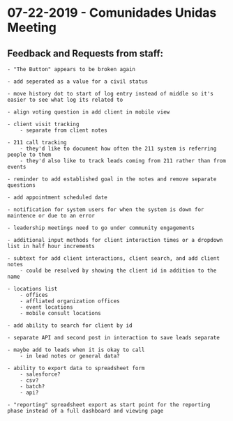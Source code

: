 # 07-22-2019 - Comunidades Unidas Meeting

## Feedback and Requests from staff:
	
	- "The Button" appears to be broken again

	- add seperated as a value for a civil status

	- move history dot to start of log entry instead of middle so it's easier to see what log its related to

	- align voting question in add client in mobile view

	- client visit tracking
		- separate from client notes

	- 211 call tracking
		- they'd like to document how often the 211 system is referring people to them
		- they'd also like to track leads coming from 211 rather than from events

	- reminder to add established goal in the notes and remove separate questions

	- add appointment scheduled date

	- notification for system users for when the system is down for maintence or due to an error

	- leadership meetings need to go under community engagements

	- additional input methods for client interaction times or a dropdown list in half hour increments

	- subtext for add client interactions, client search, and add client notes
		- could be resolved by showing the client id in addition to the name

	- locations list
		- offices
		- affliated organization offices
		- event locations
		- mobile consult locations

	- add ability to search for client by id

	- separate API and second post in interaction to save leads separate

	- maybe add to leads when it is okay to call
		- in lead notes or general data?

	- ability to export data to spreadsheet form
		- salesforce?
		- csv?
		- batch?
		- api?

	- "reporting" spreadsheet export as start point for the reporting phase instead of a full dashboard and viewing page
